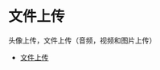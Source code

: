 # 文件上传

头像上传，文件上传（音频，视频和图片上传）

- [文件上传](https://github.com/Wscats/node-tutorial/tree/master/uploadFiles)

